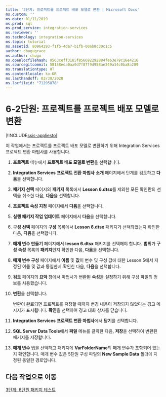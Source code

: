 ```yaml
---
title: '2단계: 프로젝트를 프로젝트 배포 모델로 변환 | Microsoft Docs'
ms.custom: ''
ms.date: 01/11/2019
ms.prod: sql
ms.prod_service: integration-services
ms.reviewer: ''
ms.technology: integration-services
ms.topic: tutorial
ms.assetid: 80964293-f1f5-4da7-b1fb-00ab8c30c1c5
author: chugugrace
ms.author: chugu
ms.openlocfilehash: 0563ceff3185f856692292884fe63e79c16e4216
ms.sourcegitcommit: 58158eda0aa0d7f87f9d958ae349a14c0ba8a209
ms.translationtype: HT
ms.contentlocale: ko-KR
ms.lasthandoff: 03/30/2020
ms.locfileid: "71295878"
---
```

# <a name="lesson-6-2-convert-the-project-to-the-project-deployment-model"></a>6-2단원: 프로젝트를 프로젝트 배포 모델로 변환

[!INCLUDE[ssis-appliesto](../includes/ssis-appliesto-ssvrpluslinux-asdb-asdw-xxx.md)]



이 작업에서는 프로젝트를 프로젝트 배포 모델로 변환하기 위해 Integration Services 프로젝트 변환 마법사를 사용합니다.  
  
1.  **프로젝트** 메뉴에서 **프로젝트 배포 모델로 변환**을 선택합니다.  
  
2.  **Integration Services 프로젝트 전환 마법사** **소개** 페이지에서 단계를 검토하고 **다음**을 선택합니다.  
  
3.  **패키지 선택** 페이지의 **패키지** 목록에서 **Lesson 6.dtsx**를 제외한 모든 확인란의 선택을 취소한 다음, **다음**을 선택합니다.  
  
4.  **프로젝트 속성 지정** 페이지에서 **다음**을 선택합니다.  
  
5.  **실행 패키지 작업 업데이트** 페이지에서 **다음**을 선택합니다.  
  
6.  **구성 선택** 페이지의 **구성** 목록에서 **Lesson 6.dtsx** 패키지가 선택되었는지 확인한 다음, **다음**을 선택합니다.  
  
7.  **매개 변수 만들기** 페이지에서 **lesson 6.dtsx** 패키지를 선택해야 합니다.  **범위**가 **구성 속성** 목록의 **패키지**인지 확인한 다음, **다음**을 선택합니다.  
  
8.  **매개 변수 구성** 페이지에서 **이름** 및 **값**이 변수 및 구성 값에 대한 Lesson 5에서 지정된 이름 및 값과 동일한지 확인한 다음, **다음**을 선택합니다.  
  
9. **검토** 페이지의 **요악** 창에서 마법사가 변환된 **속성**을 설정하기 위해 구성 파일의 정보를 사용했습니다.  
  
10. **변환**을 선택합니다.  
  
    변환이 완료되면 프로젝트를 저장할 때까지 변경 내용이 저장되지 않았다는 경고 메시지가 표시됩니다. **확인**을 선택하여 경고 대화 상자를 닫습니다.  
  
11. **Integration Services 프로젝트 변환 마법사**에서 **닫기**를 선택합니다.  
  
12. **SQL Server Data Tools**에서 **파일** 메뉴를 클릭한 다음, **저장**을 선택하여 변환된 패키지를 저장합니다.  
  
13. **매개 변수** 탭을 선택하고 패키지에 **VarFolderName**의 매개 변수가 포함되어 있는지 확인합니다. 매개 변수 값은 5단원 구성 파일의 **New Sample Data** 폴더에 지정된 동일한 경로입니다.  
  
## <a name="go-to-next-task"></a>다음 작업으로 이동
[3단계: 6단원 패키지 테스트](../integration-services/lesson-6-3-testing-the-lesson-6-package.md)  
  
  
  
